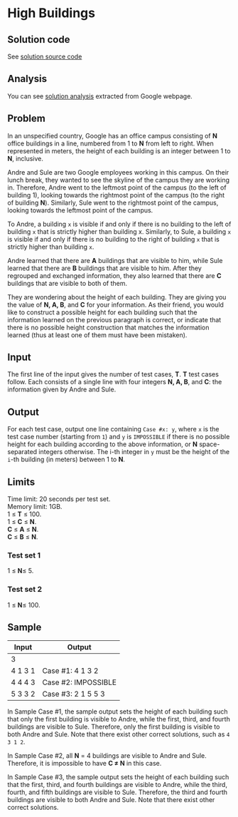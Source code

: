 # High Buildings

## Solution code

See [solution source code](/Round%20E/High%20Buildings/solution.js)

## Analysis

You can see [solution analysis](/Round%20E/High%20Buildings/analysis.md) extracted from Google webpage.

## Problem

In an unspecified country, Google has an office campus consisting of **N** office buildings in a line, numbered from 1 to **N** from left to right. When represented in meters, the height of each building is an integer between 1 to **N**, inclusive.

Andre and Sule are two Google employees working in this campus. On their lunch break, they wanted to see the skyline of the campus they are working in. Therefore, Andre went to the leftmost point of the campus (to the left of building 1), looking towards the rightmost point of the campus (to the right of building **N**). Similarly, Sule went to the rightmost point of the campus, looking towards the leftmost point of the campus.

To Andre, a building `x` is visible if and only if there is no building to the left of building `x` that is strictly higher than building x. Similarly, to Sule, a building `x` is visible if and only if there is no building to the right of building `x` that is strictly higher than building `x`.

Andre learned that there are **A** buildings that are visible to him, while Sule learned that there are **B** buildings that are visible to him. After they regrouped and exchanged information, they also learned that there are **C** buildings that are visible to both of them.

They are wondering about the height of each building. They are giving you the value of **N, A, B**, and **C** for your information. As their friend, you would like to construct a possible height for each building such that the information learned on the previous paragraph is correct, or indicate that there is no possible height construction that matches the information learned (thus at least one of them must have been mistaken).

## Input

The first line of the input gives the number of test cases, **T**. **T** test cases follow. Each consists of a single line with four integers **N, A, B**, and **C**: the information given by Andre and Sule.

## Output

For each test case, output one line containing `Case #x: y`, where `x` is the test case number (starting from `1`) and `y` is `IMPOSSIBLE` if there is no possible height for each building according to the above information, or **N** space-separated integers otherwise. The i-th integer in `y` must be the height of the `i`-th building (in meters) between 1 to **N**.

## Limits

Time limit: 20 seconds per test set.<br>
Memory limit: 1GB.<br>
1 ≤ **T** ≤ 100.<br>
1 ≤ **C** ≤ **N**.<br>
**C** ≤ **A** ≤ **N**.<br>
**C** ≤ **B** ≤ **N**.

### Test set 1

1 ≤ **N**≤ 5.

### Test set 2

1 ≤ **N**≤ 100.

## Sample

| Input   | Output              |
| ------- | ------------------- |
| 3       |                     |
| 4 1 3 1 | Case #1: 4 1 3 2    |
| 4 4 4 3 | Case #2: IMPOSSIBLE |
| 5 3 3 2 | Case #3: 2 1 5 5 3  |

In Sample Case #1, the sample output sets the height of each building such that only the first building is visible to Andre, while the first, third, and fourth buildings are visible to Sule. Therefore, only the first building is visible to both Andre and Sule. Note that there exist other correct solutions, such as `4 3 1 2`.

In Sample Case #2, all **N** = 4 buildings are visible to Andre and Sule. Therefore, it is impossible to have **C ≠ N** in this case.

In Sample Case #3, the sample output sets the height of each building such that the first, third, and fourth buildings are visible to Andre, while the third, fourth, and fifth buildings are visible to Sule. Therefore, the third and fourth buildings are visible to both Andre and Sule. Note that there exist other correct solutions.
